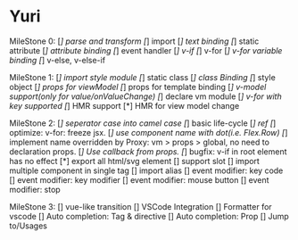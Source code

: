 # Yuri

MileStone 0:
[*] parse and transform
[*] import
[*] text binding
[*] static attribute
[*] attribute binding
[*] event handler
[*] v-if
[*] v-for
[*] v-for variable binding
[*] v-else, v-else-if

MileStone 1:
[*] import style module
[*] static class
[*] class Binding
[*] style object
[*] props for viewModel
[*] props for template binding
[*] v-model support(only for value/onValueChange)
[*] declare vm module
[*] v-for with key supported
[*] HMR support
[*] HMR for view model change

MileStone 2:
[*] seperator case into camel case
[*] basic life-cycle
[*] ref
[*] optimize: v-for: freeze jsx.
[*] use component name with dot(i.e. Flex.Row)
[*] implement name overridden by Proxy: vm > props > global, no need to declaration props.
[*] Use callback from props.
[*] bugfix: v-if in root element has no effect
[*] export all html/svg element
[] support slot
[] import multiple component in single tag
[] import alias
[] event modifier: key code
[] event modifier: key modifier
[] event modifier: mouse button
[] event modifier: stop

MileStone 3:
[] vue-like transition
[] VSCode Integration
[] Formatter for vscode
[] Auto completion: Tag & directive
[] Auto completion: Prop
[] Jump to/Usages
